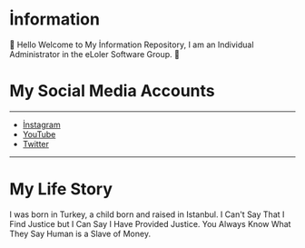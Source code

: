 # İnformation
🌈 Hello Welcome to My İnformation Repository, I am an Individual Administrator in the eLoler Software Group. 👑

# My Social Media Accounts
-----
* [İnstagram](https://www.instagram.com/simsek.erdem25/?hl=tr)
* [YouTube](https://www.youtube.com/channel/UCDXw8bTRZA78aBjh2VTnZ8Q?view_as=subscriber)
* [Twitter](https://twitter.com/ErdemSimsek00)
-----

# My Life Story
I was born in Turkey, a child born and raised in Istanbul.
I Can't Say That I Find Justice but I Can Say I Have Provided Justice.
You Always Know What They Say Human is a Slave of Money.
